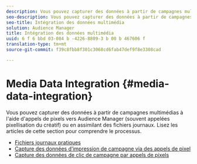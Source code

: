 ```yaml
---
description: Vous pouvez capturer des données à partir de campagnes multimédias à l'aide d'appels de pixels vers Audience Manager (souvent appelées pixellisation du créatif) ou en assimilant des fichiers journaux.
seo-description: Vous pouvez capturer des données à partir de campagnes multimédias à l'aide d'appels de pixels vers Audience Manager (souvent appelées pixellisation du créatif) ou en assimilant des fichiers journaux.
seo-title: Intégration des données multimédia
solution: Audience Manager
title: Intégration des données multimédia
uuid: 6 f 6 bbd 03-084 b -4226-8809-3 b 00 b 467606 f
translation-type: tm+mt
source-git-commit: f39c8fbb8f301c3068cd6fab47def9f8e3308cad

---
```



# Media Data Integration {#media-data-integration}

Vous pouvez capturer des données à partir de campagnes multimédias à l'aide d'appels de pixels vers Audience Manager (souvent appelées pixellisation du créatif) ou en assimilant des fichiers journaux. Lisez les articles de cette section pour comprendre le processus.

<!-- c_camp_data_int.xml -->

* [Fichiers journaux pratiques](/help/using/integration/media-data-integration/actionable-log-files.md)
* [Capture des données d’impression de campagne via des appels de pixel](/help/using/integration/media-data-integration/impression-data-pixels.md)
* [Capture des données de clic de campagne par appels de pixels](/help/using/integration/media-data-integration/click-data-pixels.md)
